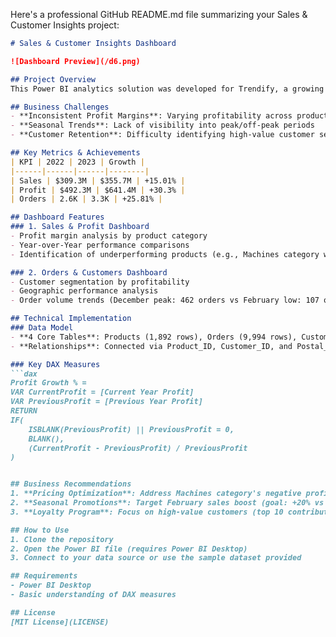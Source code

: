 Here's a professional GitHub README.md file summarizing your Sales & Customer Insights project:

```markdown
# Sales & Customer Insights Dashboard

![Dashboard Preview](/d6.png)

## Project Overview
This Power BI analytics solution was developed for Trendify, a growing e-commerce company, to transform raw sales data into actionable business insights. The project addresses key challenges in profitability tracking, customer behavior analysis, and sales performance optimization.

## Business Challenges
- **Inconsistent Profit Margins**: Varying profitability across product categories despite sales growth
- **Seasonal Trends**: Lack of visibility into peak/off-peak periods
- **Customer Retention**: Difficulty identifying high-value customer segments

## Key Metrics & Achievements
| KPI | 2022 | 2023 | Growth |
|------|------|------|--------|
| Sales | $309.3M | $355.7M | +15.01% |
| Profit | $492.3M | $641.4M | +30.3% |
| Orders | 2.6K | 3.3K | +25.81% |

## Dashboard Features
### 1. Sales & Profit Dashboard
- Profit margin analysis by product category
- Year-over-Year performance comparisons
- Identification of underperforming products (e.g., Machines category with -130.8% profit decline)

### 2. Orders & Customers Dashboard
- Customer segmentation by profitability
- Geographic performance analysis
- Order volume trends (December peak: 462 orders vs February low: 107 orders)

## Technical Implementation
### Data Model
- **4 Core Tables**: Products (1,892 rows), Orders (9,994 rows), Customers (793 rows), Location (632 rows)
- **Relationships**: Connected via Product_ID, Customer_ID, and Postal_Code keys

### Key DAX Measures
```dax
Profit Growth % = 
VAR CurrentProfit = [Current Year Profit]
VAR PreviousProfit = [Previous Year Profit]
RETURN
IF(
    ISBLANK(PreviousProfit) || PreviousProfit = 0,
    BLANK(),
    (CurrentProfit - PreviousProfit) / PreviousProfit
)


## Business Recommendations
1. **Pricing Optimization**: Address Machines category's negative profitability through cost analysis
2. **Seasonal Promotions**: Target February sales boost (goal: +20% vs 2023)
3. **Loyalty Program**: Focus on high-value customers (top 10 contribute 30% of profit)

## How to Use
1. Clone the repository
2. Open the Power BI file (requires Power BI Desktop)
3. Connect to your data source or use the sample dataset provided

## Requirements
- Power BI Desktop
- Basic understanding of DAX measures

## License
[MIT License](LICENSE)
```

